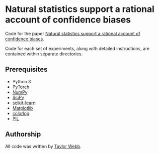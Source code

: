 # Natural statistics support a rational account of confidence biases

Code for the paper [Natural statistics support a rational account of confidence biases](https://www.biorxiv.org/content/10.1101/2021.09.28.462081v1). 

Code for each set of experiments, along with detailed instructions, are contained within separate directories.

## Prerequisites

- Python 3
- [PyTorch](https://pytorch.org/)
- [NumPy](https://numpy.org/)
- [SciPy](https://scipy.org/)
- [scikit-learn](https://scikit-learn.org/stable/)
- [Matplotlib](https://matplotlib.org/)
- [colorlog](https://github.com/borntyping/python-colorlog)
- [PIL](https://pillow.readthedocs.io/en/3.1.x/installation.html)


## Authorship

All code was written by [Taylor Webb](https://github.com/taylorwwebb). 

